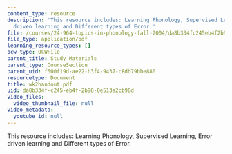 ```yaml
---
content_type: resource
description: 'This resource includes: Learning Phonology, Supervised Learning, Error
  driven learning and Different types of Error.'
file: /courses/24-964-topics-in-phonology-fall-2004/da8b334fc245eb4f2b980e513a2cb98d_wk2handout.pdf
file_type: application/pdf
learning_resource_types: []
ocw_type: OCWFile
parent_title: Study Materials
parent_type: CourseSection
parent_uid: f600f19d-ae22-b3f4-9437-c8db79bbe880
resourcetype: Document
title: wk2handout.pdf
uid: da8b334f-c245-eb4f-2b98-0e513a2cb98d
video_files:
  video_thumbnail_file: null
video_metadata:
  youtube_id: null
---
```

This resource includes: Learning Phonology, Supervised Learning, Error driven learning and Different types of Error.